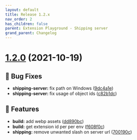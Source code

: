 ```yaml
---
layout: default
title: Release 1.2.x
nav_order: 2
has_children: false
parent: Extension Playground - Shipping server
grand_parent: Changelog
---
```


# [1.2.0](https://github.com/lumapps/lumapps-extensions-shipping-server/compare/v1.1.3...v1.2.0) (2021-10-19)

## 🐛 Bug Fixes

- **shipping-server:** fix path on Windows ([9dc4a1e](https://github.com/lumapps/lumapps-extensions-shipping-server/commit/9dc4a1e5d7492ff2a1fc1a5611048429b147c3ac))
- **shipping-server:** fix usage of object ids ([c82b1dc](https://github.com/lumapps/lumapps-extensions-shipping-server/commit/c82b1dc6ca040a39dd298430f7a330f494246be7))

## 🚀 Features

- **build:** add webp assets ([dd890bc](https://github.com/lumapps/lumapps-extensions-shipping-server/commit/dd890bc87e3ad8e3f11e87d4539095a89e66b369))
- **build:** get extension id per per env ([f608f0c](https://github.com/lumapps/lumapps-extensions-shipping-server/commit/f608f0c0a0e85f4e435ebea1c3a23c330041418f))
- **shipping:** remove unwanted slash on server url ([700190c](https://github.com/lumapps/lumapps-extensions-shipping-server/commit/700190c62cf0db38fd2d2a2385f133b03c2676df))
